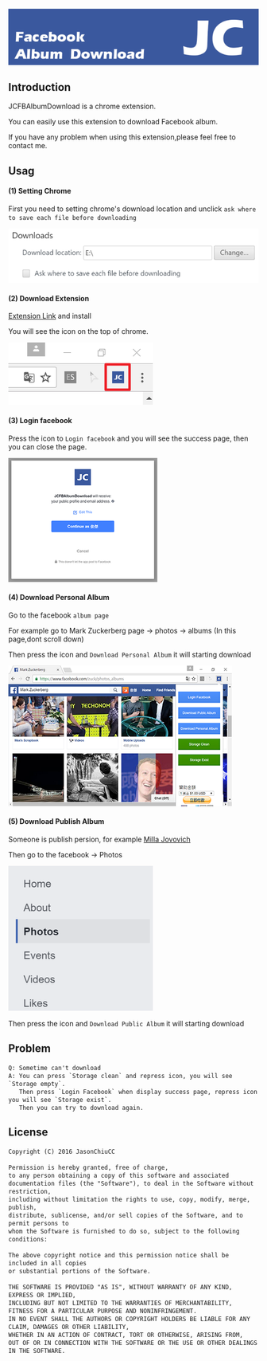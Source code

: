 [![JCFB Album Download](https://github.com/JasonChiuCC/JCFBAlbumDownload/blob/master/image/logo.png "JCFBAlbumDownload")](https://github.com/JasonChiuCC/JCFBAlbumDownload)

## Introduction

JCFBAlbumDownload is a chrome extension.

You can easily use this extension to download Facebook album.

If you have any problem when using this extension,please feel free to contact me.

## Usag

#### (1) Setting Chrome

First you need to setting chrome's download location and unclick `ask where to save each file before downloading`

[![image3](https://github.com/JasonChiuCC/JCFBAlbumDownload/blob/master/image/image3.png "image3")](https://github.com/JasonChiuCC/JCFBAlbumDownload)

#### (2) Download Extension

[Extension Link](https://chrome.google.com/webstore/detail/jc-facebook-album-downloa/jeponbopcmlgdnbkdmpnbhggmbhcpojp) and install

You will see the icon on the top of chrome.

[![image1](https://github.com/JasonChiuCC/JCFBAlbumDownload/blob/master/image/image1.png "image1")](https://github.com/JasonChiuCC/JCFBAlbumDownload)

#### (3) Login facebook

Press the icon to `Login facebook` and you will see the success page, then you can close the page.

[![image2](https://github.com/JasonChiuCC/JCFBAlbumDownload/blob/master/image/image2.png "image1")](https://github.com/JasonChiuCC/JCFBAlbumDownload)

#### (4) Download Personal Album

Go to the facebook `album page`

For example go to Mark Zuckerberg page -> photos -> albums (In this page,dont scroll down)

Then press the icon and `Download Personal Album` it will starting download

[![image4](https://github.com/JasonChiuCC/JCFBAlbumDownload/blob/master/image/image4.png "image4")](https://github.com/JasonChiuCC/JCFBAlbumDownload)

#### (5) Download Publish Album

Someone is publish persion, for example [Milla Jovovich](https://www.facebook.com/pg/MillaJovovich/photos/?ref=page_internal)

Then go to the facebook -> Photos

[![image5](https://github.com/JasonChiuCC/JCFBAlbumDownload/blob/master/image/image5.png "image5")](https://github.com/JasonChiuCC/JCFBAlbumDownload)

Then press the icon and `Download Public Album` it will starting download


## Problem
```
Q: Sometime can't download 
A: You can press `Storage clean` and repress icon, you will see `Storage empty`.
   Then press `Login Facebook` when display success page, repress icon you will see `Storage exist`.
   Then you can try to download again.
```   

## License

```
Copyright (C) 2016 JasonChiuCC

Permission is hereby granted, free of charge, 
to any person obtaining a copy of this software and associated 
documentation files (the "Software"), to deal in the Software without restriction, 
including without limitation the rights to use, copy, modify, merge, publish, 
distribute, sublicense, and/or sell copies of the Software, and to permit persons to 
whom the Software is furnished to do so, subject to the following conditions:

The above copyright notice and this permission notice shall be included in all copies 
or substantial portions of the Software.

THE SOFTWARE IS PROVIDED "AS IS", WITHOUT WARRANTY OF ANY KIND, EXPRESS OR IMPLIED, 
INCLUDING BUT NOT LIMITED TO THE WARRANTIES OF MERCHANTABILITY, 
FITNESS FOR A PARTICULAR PURPOSE AND NONINFRINGEMENT. 
IN NO EVENT SHALL THE AUTHORS OR COPYRIGHT HOLDERS BE LIABLE FOR ANY CLAIM, DAMAGES OR OTHER LIABILITY, 
WHETHER IN AN ACTION OF CONTRACT, TORT OR OTHERWISE, ARISING FROM, 
OUT OF OR IN CONNECTION WITH THE SOFTWARE OR THE USE OR OTHER DEALINGS IN THE SOFTWARE.
```
